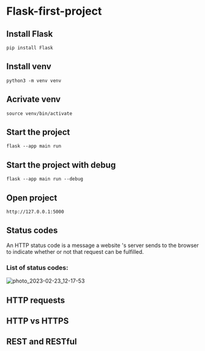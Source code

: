 # Flask-first-project

## Install Flask
```
pip install Flask
```
## Install venv
```
python3 -m venv venv
```
## Acrivate venv
```
source venv/bin/activate
```
## Start the project
```
flask --app main run
```
## Start the project with debug
```
flask --app main run --debug
```
## Open project
```
http://127.0.0.1:5000
```
## Status codes
An HTTP status code is a message a website 's server sends to the browser to indicate whether or not that request can be fulfilled. 
### List of status codes:
![photo_2023-02-23_12-17-53](https://user-images.githubusercontent.com/118758739/220894856-2a3bf5f1-897b-42e3-baa7-9eb39a4bdb4d.jpg)


## HTTP requests

## HTTP vs HTTPS

## REST and RESTful
